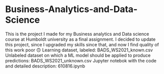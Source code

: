 # Business-Analytics-and-Data-Science

This is the project I made for my Business analytics and Data science course at Humboldt university as a final assignment. I decided to update this project, since I upgraded my skills since that, and now I find quality of this work poor :upside_down_face:
Learning dataset, labeled: BADS_WS2021_known.csv
Unlabeled dataset on which a ML model should be applied to produce predictions: BADS_WS2021_unknown.csv
Jupyter notebok with the code and detailed description: 610816.ipynb
